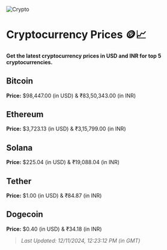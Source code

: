 
![Crypto](https://www.techguide.com.au/wp-content/uploads/2020/11/crypto3.jpeg)

# Cryptocurrency Prices 🪙📈

#### Get the latest cryptocurrency prices in USD and INR for top 5 cryptocurrencies.

## Bitcoin

**Price:** $98,447.00 (in USD) & ₹83,50,343.00 (in INR)

## Ethereum

**Price:** $3,723.13 (in USD) & ₹3,15,799.00 (in INR)

## Solana

**Price:** $225.04 (in USD) & ₹19,088.04 (in INR)

## Tether

**Price:** $1.00 (in USD) & ₹84.87 (in INR)

## Dogecoin

**Price:** $0.40 (in USD) & ₹34.18 (in INR)

> _Last Updated: 12/11/2024, 12:23:12 PM (in GMT)_
